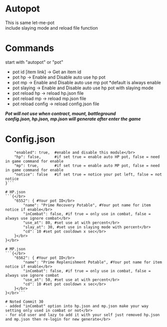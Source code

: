 # Autopot
This is same let-me-pot</br>
include slaying mode and reload file function</br>

# Commands
start with "autopot" or "pot"
- pot id [item link] -> Get an item id
- pot hp -> Enable and Disable auto use hp pot
- pot mp -> Enable and Disable auto use mp pot *default is always enable
- pot slaying -> Enable and Disable auto use hp pot with slaying mode
- pot reload hp -> reload hp.json file
- pot reload mp -> reload mp.json file
- pot reload config -> reload config.json file

***Pot will not use when contract, mount, battleground***</br>
***config.json, hp.json, mp.json will generate after enter the game***</br>

# Config.json
```{
    "enabled": true,  #enable and disable this module</br>
    "hp": false,      #if set true = enable auto HP pot, false = need in game command for enable
    "mp": true,       #if set true = enable auto MP pot, false = need in game command for enable
    "notice": false   #if set true = notice your pot left, false = not notice
}```

# HP.json
```{</br>
    "6552": { #Your pot ID</br>
        "name": "Prime Recovery Potable", #Your pot name for item notice if enable</br>
        "inCombat": false, #if true = only use in combat, false = always use ignore combat</br>
        "use_at": 80, #set use at with percent</br>
        "slay_at": 30, #set use in slaying mode with percent</br>
        "cd": 10 #set pot cooldown x sec</br>
    }</br>
}</br>

# MP.json
```{</br>
    "6562": { #Your pot ID</br>
        "name": "Prime Replenishment Potable", #Your pot name for item notice if enable</br>
        "inCombat": false, #if true = only use in combat, false = always use ignore combat
        "use_at": 50, #set use at with percent</br>
        "cd": 10 #set pot cooldown x sec</br>
    }</br>
}</br>```

# Noted Commit 30
- added "inCombat" option into hp.json and mp.json make your way setting only used in combat or not</br>
- for old user and lazy to add it with your self just removed hp.json and mp.json then re-login for new generate</br>
